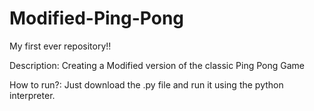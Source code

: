 # Modified-Ping-Pong
My first ever repository!!

Description: Creating a Modified version of the classic Ping Pong Game

How to run?: 
Just download the .py file and run it using the python interpreter.


